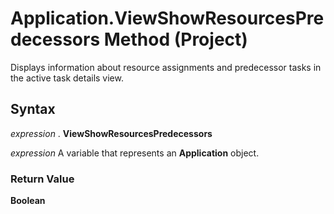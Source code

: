 
# Application.ViewShowResourcesPredecessors Method (Project)

Displays information about resource assignments and predecessor tasks in the active task details view.


## Syntax

 _expression_ . **ViewShowResourcesPredecessors**

 _expression_ A variable that represents an **Application** object.


### Return Value

 **Boolean**

